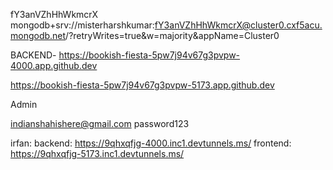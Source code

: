 fY3anVZhHhWkmcrX
mongodb+srv://misterharshkumar:fY3anVZhHhWkmcrX@cluster0.cxf5acu.mongodb.net/?retryWrites=true&w=majority&appName=Cluster0



BACKEND- https://bookish-fiesta-5pw7j94v67g3pvpw-4000.app.github.dev



https://bookish-fiesta-5pw7j94v67g3pvpw-5173.app.github.dev

Admin


indianshahishere@gmail.com
password123


irfan:
backend: https://9qhxqfjg-4000.inc1.devtunnels.ms/
frontend: https://9qhxqfjg-5173.inc1.devtunnels.ms/